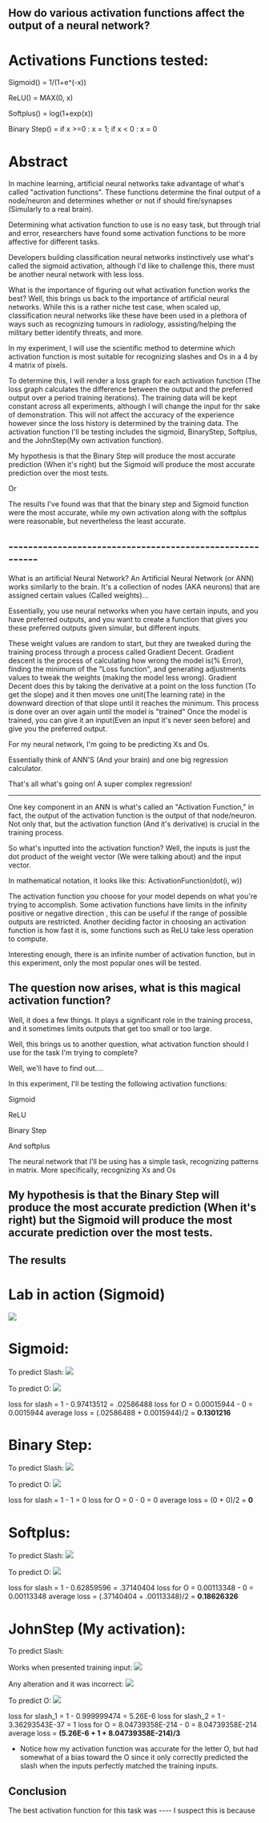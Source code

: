 ## How do various activation functions affect the output of a neural network?

# Activations Functions tested:

Sigmoid()     = 1/(1+e^(-x))

ReLU()        = MAX(0, x)

Softplus()    = log(1+exp(x))

Binary Step() = if x >=0 : x = 1; if x < 0 : x = 0

# Abstract

In machine learning, artificial neural networks take advantage of what's called "activation functions". These functions determine the final output of a node/neuron and determines whether or not if should fire/synapses (Simularly to a real brain). 

Determining what activation function to use is no easy task, but through trial and error, researchers have found some activation functions to be more affective for different tasks. 

Developers building classification neural networks instinctively use what's called the sigmoid activation, although I'd like to challenge this, there must be another neural network with less loss. 

What is the importance of figuring out what activation function works the best? Well, this brings us back to the importance of artificial neural networks.
While this is a rather niche test case, when scaled up, classification neural networks like these have been used in a plethora of ways such as recognizing tumours in radiology, assisting/helping the military better identify threats, and more. 

In my experiment, I will use the scientific method to determine which activation function is most suitable for recognizing slashes and Os in a 4 by 4 matrix of pixels.


To determine this, I will render a loss graph for each activation function (The loss graph calculates the difference between the output and the preferred output over a period training iterations). The training data will be kept constant across all experiments, although I will change the input for thr sake of demonstration. This will not affect the accuracy of the experience however since the loss history is determined by the training data. The activation function I'll be testing includes the sigmoid, BinaryStep, Softplus, and the JohnStep(My own activation function). 

My hypothesis is that the Binary Step will produce the most accurate prediction (When it's right) but the Sigmoid will produce the most accurate prediction over the most tests. 

Or 

The results I've found was that that the binary step and Sigmoid function were the most accurate, while my own activation along with the softplus were reasonable, but nevertheless the least accurate.



## ---------------------------------------------------------


What is an artificial Neural Network?
An Artificial Neural Network (or ANN) works similarly to the brain. It's a collection of nodes (AKA neurons) that are assigned certain values (Called weights)...


Essentially, you use neural networks when you have certain inputs, and you have preferred outputs, and you want to create a function that gives you these preferred outputs given simular, but different inputs. 

These weight values are random to start, but they are tweaked during the training process through a process called Gradient Decent.
Gradient descent is the process of calculating how wrong the model is(% Error), finding the minimum of the "Loss function", and generating adjustments values to tweak the weights (making the model less wrong). Gradient Decent does this by taking the derivative at a point on the loss function (To get the slope) and it then moves one unit(The learning rate) in the downward direction of that slope until it reaches the minimum. This process is done over an over again until the model is "trained"
Once the model is trained, you can give it an input(Even an input it's never seen before) and give you the preferred output.

For my neural network, I'm going to be predicting Xs and Os.


Essentially think of ANN'S (And your brain) and one big regression calculator.

That's all what's going on! A super complex regression!

------------


One key component in an ANN is what's called an "Activation Function," in fact, the output of the activation function is the output of that node/neuron. Not only that, but the activation function (And it's derivative) is crucial in the training process.

So what's inputted into the activation function? Well, the inputs is just the dot product of the weight vector (We were talking about) and the input vector.

In mathematical notation, it looks like this:
ActivationFunction(dot(i, w))

The activation function you choose for your model depends on what you're trying to accomplish. 
Some activation functions have limits in the infinity positive or negative direction <Show image of Sigmoid Limits>, this can be useful if the range of possible outputs are restricted. Another deciding factor in choosing an activation function is how fast it is, some functions such as ReLU take less operation to compute.
  
Interesting enough, there is an infinite number of activation function, but in this experiment, only the most popular ones will be tested.

## The question now arises, what is this magical activation function?

Well, it does a few things. It plays a significant role in the training process, and it sometimes limits outputs that get too small or too large.

Well, this brings us to another question, what activation function should I use for the task I'm trying to complete?

Well, we'll have to find out....


In this experiment, I'll be testing the following activation functions:

Sigmoid
<insert graph>

ReLU
<insert graph>

Binary Step
<insert graph>

And softplus
<insert graph>


The neural network that I'll be using has a simple task, recognizing patterns in matrix. More specifically, recognizing Xs and Os

## My hypothesis is that the Binary Step will produce the most accurate prediction (When it's right) but the Sigmoid will produce the most accurate prediction over the most tests.


## The results

# Lab in action (Sigmoid)
<img src="lab.gif"/>

# Sigmoid:
To predict Slash:
<img src="results/sigmoid_slash.png"/>

To predict O:
<img src="results/sigmoid_O.png"/>

loss for slash = 1 - 0.97413512 = .02586488
loss for O = 0.00015944 - 0 = 0.0015944
average loss = (.02586488 + 0.0015944)/2 = **0.1301216**


# Binary Step:
To predict Slash:
<img src="results/step_slash.png"/>

To predict O:
<img src="results/step_O.png"/>

loss for slash = 1 - 1 = 0
loss for O = 0 - 0 = 0
average loss = (0 + 0)/2 = **0**

# Softplus:
To predict Slash:
<img src="results/softplus_slash.png"/>

To predict O:
<img src="results/softplus_O.png"/>

loss for slash = 1 - 0.62859596 = .37140404
loss for O = 0.00113348 - 0 = 0.00113348
average loss = (.37140404 + .00113348)/2 = **0.18626326**

# JohnStep (My activation):
To predict Slash:

Works when presented training input:
<img src="results/johnStep_slash_worked.png"/>

Any alteration and it was incorrect:
<img src="results/johnStep_slash_fail2.png"/>

To predict O:
<img src="results/johnStep_O.png"/>

loss for slash_1 = 1 - 0.999999474 = 5.26E-6
loss for slash_2 = 1 - 3.36293543E-37 = 1
loss for O = 8.04739358E-214 - 0 = 8.04739358E-214
average loss = **(5.26E-6 + 1 + 8.04739358E-214)/3**

- Notice how my activation function was accurate for the letter O, but had somewhat of a bias toward the O since it only correctly predicted the slash when the inputs perfectly matched the training inputs.


## Conclusion 

The best activation function for this task was ---- I suspect this is because 
